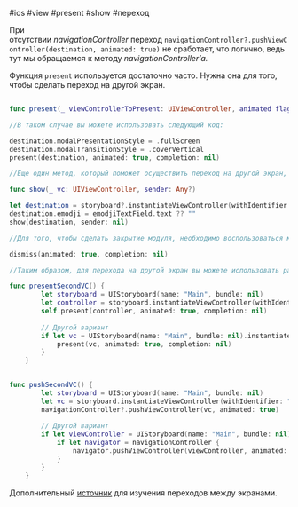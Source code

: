 #ios #view #present #show #переход

При отсутствии _navigationController_ переход `navigationController?.pushViewController(destination, animated: true)` не сработает, что логично, ведь тут мы обращаемся к методу _navigationController’a._

Функция `present` используется достаточно часто. Нужна она для того, чтобы сделать переход на другой экран.

```swift

func present(_ viewControllerToPresent: UIViewController, animated flag: Bool, completion: (() -> Void)? = nil)

//В таком случае вы можете использовать следующий код:

destination.modalPresentationStyle = .fullScreen
destination.modalTransitionStyle = .coverVertical
present(destination, animated: true, completion: nil)

//Еще один метод, который поможет осуществить переход на другой экран, — `show`.

func show(_ vc: UIViewController, sender: Any?)

let destination = storyboard?.instantiateViewController(withIdentifier: "SecondViewController") as! SecondViewController
destination.emodji = emodjiTextField.text ?? ""
show(destination, sender: nil)

//Для того, чтобы сделать закрытие модуля, необходимо воспользоваться методом `dismiss`.

dismiss(animated: true, completion: nil)

//Таким образом, для перехода на другой экран вы можете использовать разные методы: `show` и `present`. Если же у вас есть _navigationController_, то необходимо использовать метод `pushViewController`. Опять же, код можно писать по-разному. Давайте посмотрим на другой вариант написания того же функционала. В каждой функции есть два варианта одного и того же кода, написанного чуть иначе.

func presentSecondVC() {
        let storyboard = UIStoryboard(name: "Main", bundle: nil)
        let controller = storyboard.instantiateViewController(withIdentifier: "SecondViewController")
        self.present(controller, animated: true, completion: nil)
 
        // Другой вариант
        if let vc = UIStoryboard(name: "Main", bundle: nil).instantiateViewController(withIdentifier: "SecondViewController") as? SecondViewController {
            present(vc, animated: true, completion: nil)
        }
    }

 
func pushSecondVC() {
        let storyboard = UIStoryboard(name: "Main", bundle: nil)
        let vc = storyboard.instantiateViewController(withIdentifier: "SecondViewController") as UIViewController
        navigationController?.pushViewController(vc, animated: true)
 
        // Другой вариант
        if let viewController = UIStoryboard(name: "Main", bundle: nil).instantiateViewController(withIdentifier: "SecondViewController") as? SecondViewController {
            if let navigator = navigationController {
                navigator.pushViewController(viewController, animated: true)
            }
        }
    }

```
Дополнительный [источник](https://learnappmaking.com/pass-data-between-view-controllers-swift-how-to/) для изучения переходов между экранами.